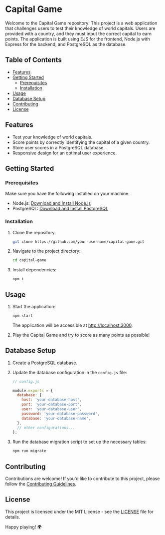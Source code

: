# Capital Game

Welcome to the Capital Game repository! This project is a web application that challenges users to test their knowledge of world capitals. Users are provided with a country, and they must input the correct capital to earn points. The application is built using EJS for the frontend, Node.js with Express for the backend, and PostgreSQL as the database.

## Table of Contents

- [Features](#features)
- [Getting Started](#getting-started)
  - [Prerequisites](#prerequisites)
  - [Installation](#installation)
- [Usage](#usage)
- [Database Setup](#database-setup)
- [Contributing](#contributing)
- [License](#license)

## Features

- Test your knowledge of world capitals.
- Score points by correctly identifying the capital of a given country.
- Store user scores in a PostgreSQL database.
- Responsive design for an optimal user experience.

## Getting Started

### Prerequisites

Make sure you have the following installed on your machine:

- Node.js: [Download and Install Node.js](https://nodejs.org/)
- PostgreSQL: [Download and Install PostgreSQL](https://www.postgresql.org/)

### Installation

1. Clone the repository:

   ```bash
   git clone https://github.com/your-username/capital-game.git
   ```

2. Navigate to the project directory:

   ```bash
   cd capital-game
   ```

3. Install dependencies:

   ```bash
   npm i
   ```

## Usage

1. Start the application:

   ```bash
   npm start
   ```

   The application will be accessible at [http://localhost:3000](http://localhost:3000).

2. Play the Capital Game and try to score as many points as possible!

## Database Setup

1. Create a PostgreSQL database.

2. Update the database configuration in the `config.js` file:

   ```javascript
   // config.js

   module.exports = {
     database: {
       host: 'your-database-host',
       port: 'your-database-port',
       user: 'your-database-user',
       password: 'your-database-password',
       database: 'your-database-name',
     },
     // other configurations...
   };
   ```

3. Run the database migration script to set up the necessary tables:

   ```bash
   npm run migrate
   ```

## Contributing

Contributions are welcome! If you'd like to contribute to this project, please follow the [Contributing Guidelines](CONTRIBUTING.md).

## License

This project is licensed under the MIT License - see the [LICENSE](LICENSE) file for details.

Happy playing! 🌍

